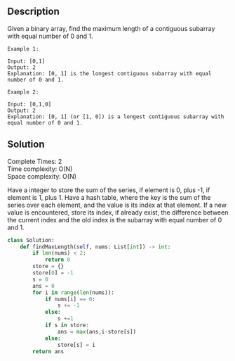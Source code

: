 ## Description

Given a binary array, find the maximum length of a contiguous subarray with equal number of 0 and 1.

````
Example 1:

Input: [0,1]
Output: 2
Explanation: [0, 1] is the longest contiguous subarray with equal number of 0 and 1.
````
````
Example 2:

Input: [0,1,0]
Output: 2
Explanation: [0, 1] (or [1, 0]) is a longest contiguous subarray with equal number of 0 and 1.
````
## Solution
Complete Times:  2<br/>
Time complexity: O(N)<br/>
Space complexity: O(N)<br/>

Have a integer to store the sum of the series, if element is 0, plus -1, if element is 1, plus 1. Have a hash table, where the key is the sum of the series over each element, and the value is its index at that element. If a new value is encountered, store its index, if already exist, the difference between the current index and the old index is the subarray with equal number of 0 and 1.
```python
class Solution:
    def findMaxLength(self, nums: List[int]) -> int:
        if len(nums) < 2:
            return 0
        store = {}
        store[0] = -1
        s = 0
        ans = 0
        for i in range(len(nums)):
            if nums[i] == 0:
                s += -1
            else:
                s +=1
            if s in store:
                ans = max(ans,i-store[s])
            else:
                store[s] = i
        return ans
```
